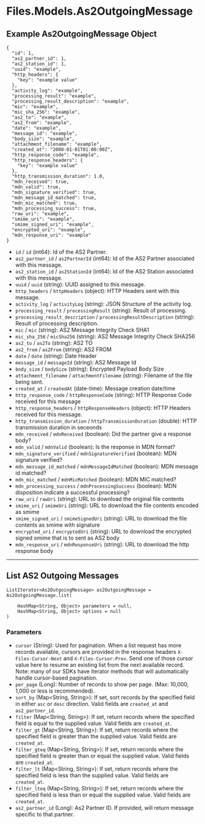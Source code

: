# Files.Models.As2OutgoingMessage

## Example As2OutgoingMessage Object

```
{
  "id": 1,
  "as2_partner_id": 1,
  "as2_station_id": 1,
  "uuid": "example",
  "http_headers": {
    "key": "example value"
  },
  "activity_log": "example",
  "processing_result": "example",
  "processing_result_description": "example",
  "mic": "example",
  "mic_sha_256": "example",
  "as2_to": "example",
  "as2_from": "example",
  "date": "example",
  "message_id": "example",
  "body_size": "example",
  "attachment_filename": "example",
  "created_at": "2000-01-01T01:00:00Z",
  "http_response_code": "example",
  "http_response_headers": {
    "key": "example value"
  },
  "http_transmission_duration": 1.0,
  "mdn_received": true,
  "mdn_valid": true,
  "mdn_signature_verified": true,
  "mdn_message_id_matched": true,
  "mdn_mic_matched": true,
  "mdn_processing_success": true,
  "raw_uri": "example",
  "smime_uri": "example",
  "smime_signed_uri": "example",
  "encrypted_uri": "example",
  "mdn_response_uri": "example"
}
```

* `id` / `id`  (int64): Id of the AS2 Partner.
* `as2_partner_id` / `as2PartnerId`  (int64): Id of the AS2 Partner associated with this message.
* `as2_station_id` / `as2StationId`  (int64): Id of the AS2 Station associated with this message.
* `uuid` / `uuid`  (string): UUID assigned to this message.
* `http_headers` / `httpHeaders`  (object): HTTP Headers sent with this message.
* `activity_log` / `activityLog`  (string): JSON Structure of the activity log.
* `processing_result` / `processingResult`  (string): Result of processing.
* `processing_result_description` / `processingResultDescription`  (string): Result of processing description.
* `mic` / `mic`  (string): AS2 Message Integrity Check SHA1
* `mic_sha_256` / `micSha256`  (string): AS2 Message Integrity Check SHA256
* `as2_to` / `as2To`  (string): AS2 TO
* `as2_from` / `as2From`  (string): AS2 FROM
* `date` / `date`  (string): Date Header
* `message_id` / `messageId`  (string): AS2 Message Id
* `body_size` / `bodySize`  (string): Encrypted Payload Body Size
* `attachment_filename` / `attachmentFilename`  (string): Filename of the file being sent.
* `created_at` / `createdAt`  (date-time): Message creation date/time
* `http_response_code` / `httpResponseCode`  (string): HTTP Response Code received for this message
* `http_response_headers` / `httpResponseHeaders`  (object): HTTP Headers received for this message.
* `http_transmission_duration` / `httpTransmissionDuration`  (double): HTTP transmission duration in seceonds
* `mdn_received` / `mdnReceived`  (boolean): Did the partner give a response body?
* `mdn_valid` / `mdnValid`  (boolean): Is the response in MDN format?
* `mdn_signature_verified` / `mdnSignatureVerified`  (boolean): MDN signature verified?
* `mdn_message_id_matched` / `mdnMessageIdMatched`  (boolean): MDN message id matched?
* `mdn_mic_matched` / `mdnMicMatched`  (boolean): MDN MIC matched?
* `mdn_processing_success` / `mdnProcessingSuccess`  (boolean): MDN disposition indicate a successful processing?
* `raw_uri` / `rawUri`  (string): URL to download the original file contents
* `smime_uri` / `smimeUri`  (string): URL to download the file contents encoded as smime
* `smime_signed_uri` / `smimeSignedUri`  (string): URL to download the file contents as smime with signature
* `encrypted_uri` / `encryptedUri`  (string): URL to download the encrypted signed smime that is to sent as AS2 body
* `mdn_response_uri` / `mdnResponseUri`  (string): URL to download the http response body


---

## List AS2 Outgoing Messages

```
ListIterator<As2OutgoingMessage> as2OutgoingMessage = As2OutgoingMessage.list(
    
    HashMap<String, Object> parameters = null,
    HashMap<String, Object> options = null
)
```

### Parameters

* `cursor` (String): Used for pagination.  When a list request has more records available, cursors are provided in the response headers `X-Files-Cursor-Next` and `X-Files-Cursor-Prev`.  Send one of those cursor value here to resume an existing list from the next available record.  Note: many of our SDKs have iterator methods that will automatically handle cursor-based pagination.
* `per_page` (Long): Number of records to show per page.  (Max: 10,000, 1,000 or less is recommended).
* `sort_by` (Map<String, String>): If set, sort records by the specified field in either `asc` or `desc` direction. Valid fields are `created_at` and `as2_partner_id`.
* `filter` (Map<String, String>): If set, return records where the specified field is equal to the supplied value. Valid fields are `created_at`.
* `filter_gt` (Map<String, String>): If set, return records where the specified field is greater than the supplied value. Valid fields are `created_at`.
* `filter_gteq` (Map<String, String>): If set, return records where the specified field is greater than or equal the supplied value. Valid fields are `created_at`.
* `filter_lt` (Map<String, String>): If set, return records where the specified field is less than the supplied value. Valid fields are `created_at`.
* `filter_lteq` (Map<String, String>): If set, return records where the specified field is less than or equal the supplied value. Valid fields are `created_at`.
* `as2_partner_id` (Long): As2 Partner ID.  If provided, will return message specific to that partner.
